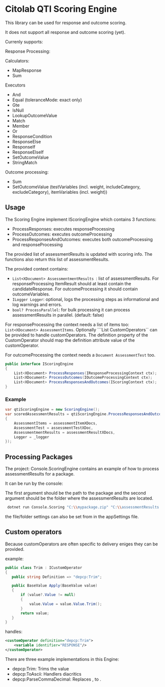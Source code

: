 # Citolab QTI Scoring Engine

This library can be used for response and outcome scoring.

It does not support all response and outcome scoring (yet).

Currenly supports:

Response Processing:

Calculators:
- MapResponse
- Sum

Executors
- And
- Equal (toleranceMode: exact only)
- Gte
- IsNull
- LookupOutcomeValue
- Match
- Member
- Or
- ResponseCondition
- ResponseElse
- ResponseIf
- ResponseElseIf
- SetOutcomeValue
- StringMatch

Outcome processing:

- Sum
- SetOutcomeValue (testVariables (incl. weight, includeCategory, excludeCategory), itemVariables (incl. weight))

## Usage

The Scoring Engine implement IScoringEngine which contains 3 functions:

- ProcessResponses: executes responseProcessing
- ProcessOutcomes: executes outcomeProcessing
- ProcessResponsesAndOutcomes: executes both outcomeProcessing and responseProcessing

The provided list of assessmentResults is updated with scoring info. The functions also return this list of assessmentResults.

The provided context contains:

- ```List<XDocument> AssessmentmentResults ```: list of assessmentResults. For responseProcessing ItemResult should at least contain the candidateResponse. For outcomeProcessing it should contain outcomeVariables.
- ```ILogger Logger```: optional, logs the processing steps as informational and log warnings and errors. 
- ```bool? ProcessParallel```: for bulk processing it can process assessmentResults in parallel. (default: false)

For responseProcessing the context needs a list of items too: ```List<XDocument> AssessmentItems```. Optionally 
```List<ICustomOperator> CustomOperators`` can be provided to handle customOperators. The definition property of the CustomOperator should map the definition attribute value of the customOperator.

For outcomeProcessing the context needs a ```Document AssessmentTest``` too.


```C#
public interface IScoringEngine
{
    List<XDocument> ProcessResponses(IResponseProcessingContext ctx);
    List<XDocument> ProcessOutcomes(IOutcomeProcessingContext ctx);
    List<XDocument> ProcessResponsesAndOutcomes(IScoringContext ctx);
}
```

### Example
```C#
var qtiScoringEngine = new ScoringEngine();
var scoredAssessmentResults = qtiScoringEngine.ProcessResponsesAndOutcomes(new ScoringContext
{
    AssessmentItems = assessmentItemXDocs,
    AssessmentTest = assessmentTestXDoc,
    AssessmentmentResults = assessmentResultXDocs,
    Logger = _logger
});
```

## Processing Packages

The project: Console.ScoringEngine contains an example of how to process assessmentResults for a package.

It can be run by the console:

The first argument should be the path to the package and the second argument should be the folder where the assessmentResults are located.

``` bash
 dotnet run Console.Scoring "C:\\mypackage.zip" "C:\\assessmentResults
 ```
 the file/folder settings can also be set from in the appSettings file.

 ## Custom operators

Because customOperators are often specific to delivery eniges they can be provided.

example: 

 ```C#
public class Trim : ICustomOperator
{
    public string Definition => "depcp:Trim";

    public BaseValue Apply(BaseValue value)
    {
        if (value?.Value != null)
        {
            value.Value = value.Value.Trim();
        }
        return value;
    }
}
 ```
handles:
```XML
<customOperator definition="depcp:Trim">
    <variable identifier="RESPONSE"/>
</customOperator>
```

 There are three example implementations in this Engine:
 - depcp:Trim: Trims the value
 - depcp:ToAscii: Handlers diacritics
 - depcp:ParseCommaDecimal: Replaces , to .